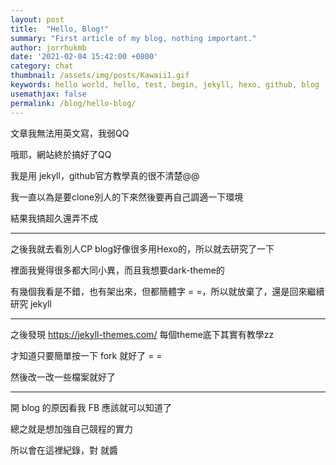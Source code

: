 ```yaml
---
layout: post
title:  "Hello, Blog!"
summary: "First article of my blog, nothing important."
author: jorrhukmb
date: '2021-02-04 15:42:00 +0800'
category: chat
thumbnail: /assets/img/posts/Kawaii1.gif
keywords: hello world, hello, test, begin, jekyll, hexo, github, blog
usemathjax: false
permalink: /blog/hello-blog/
---
```


文章我無法用英文寫，我弱QQ

哦耶，網站終於搞好了QQ

我是用 jekyll，github官方教學真的很不清楚@@

我一直以為是要clone別人的下來然後要再自己調適一下環境

結果我搞超久還弄不成

---

之後我就去看別人CP blog好像很多用Hexo的，所以就去研究了一下

裡面我覺得很多都大同小異，而且我想要dark-theme的

有幾個我看是不錯，也有架出來，但都簡體字 = =，所以就放棄了，還是回來繼續研究  jekyll

---

之後發現 https://jekyll-themes.com/ 每個theme底下其實有教學zz

才知道只要簡單按一下 fork 就好了 = =

然後改一改一些檔案就好了

---

開 blog 的原因看我 FB 應該就可以知道了

總之就是想加強自己競程的實力

所以會在這裡紀錄，對 就醬

